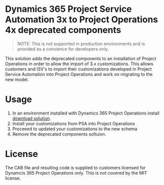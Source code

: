 # Dynamics 365 Project Service Automation 3x to Project Operations 4x deprecated components

> NOTE: This is not supported in production environments and is provided as a convience for developers only.


This solution adds the deprecated components to an installation of Project Operations in order to allow the import of 3.x customizations. This allows customers and ISV's to import their customizations developed in Project Service Automation into Project Operations and work on migrating to the new model.

# Usage
1. In an environment installed with Dynamics 365 Project Operations install [download solution](msdyn_ProjectServiceDeprecatedComponents_managed.cab).
2. Install your customizations from PSA into Project Operations
3. Proceeed to updated your customizations to the new schema
4. Remove the deprecated components soltuion.

# License
The CAB file and resulting code is supplied to customers licensed for Dynamcis 365 Project Operations only. This is not covered by the MIT license.

